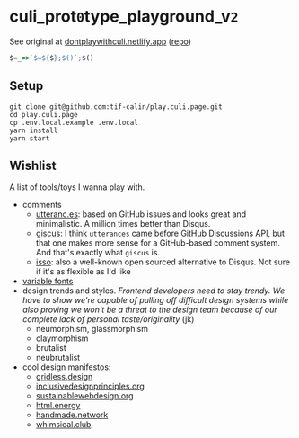 # culi_prot`0`type_playground_v`2`

See original at [dontplaywithculi.netlify.app](https://dontplaywithculi.netlify.app/) ([repo](https://github.com/tif-calin/react-play))

```js
$=_=>`$=${$};$()`;$()
```

## Setup
```
git clone git@github.com:tif-calin/play.culi.page.git
cd play.culi.page
cp .env.local.example .env.local
yarn install
yarn start
```

## Wishlist
A list of tools/toys I wanna play with.
 - comments
   - [utteranc.es](https://utteranc.es/): based on GitHub issues and looks great and minimalistic. A million times better than Disqus.
   - [giscus](https://giscus.app/): I think `utterances` came before GitHub Discussions API, but that one makes more sense for a GitHub-based comment system. And that's exactly what `giscus` is.
   - [isso](https://posativ.org/isso/): also a well-known open sourced alternative to Disqus. Not sure if it's as flexible as I'd like
 - [variable fonts](https://codepen.io/robdimarzo/pen/eYVpRXm) 
 - design trends and styles. _Frontend developers need to stay trendy. We have to show we're capable of pulling off difficult design systems while also proving we won't be a threat to the design team because of our complete lack of personal taste/originality_ (jk)
   - neumorphism, glassmorphism
   - claymorphism
   - brutalist
   - neubrutalist
 - cool design manifestos:
   - [gridless.design](https://gridless.design/)
   - [inclusivedesignprinciples.org](https://inclusivedesignprinciples.org/)
   - [sustainablewebdesign.org](https://sustainablewebdesign.org/)
   - [html.energy](https://html.energy/index.html)
   - [handmade.network](https://handmade.network/manifesto)
   - [whimsical.club](https://whimsical.club/about/)
